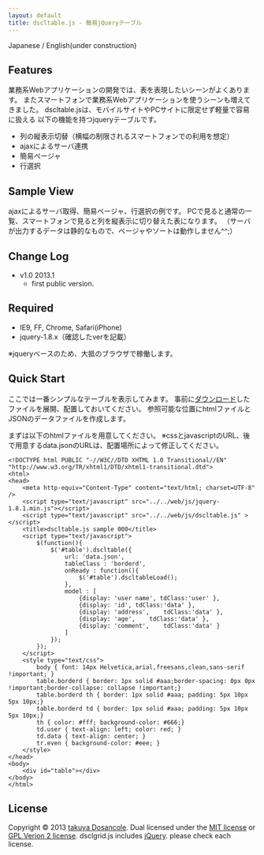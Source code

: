 ```yaml
---
layout: default
title: dscltable.js - 簡易jQueryテーブル
---
```


Japanese  / English(under construction)


Features
-----

業務系Webアプリケーションの開発では、表を表現したいシーンがよくあります。
またスマートフォンで業務系Webアプリケーションを使うシーンも増えてきました。
dscltable.jsは、モバイルサイトやPCサイトに限定せず軽量で容易に扱える
以下の機能を持つjqueryテーブルです。


*   列の縦表示切替（横幅の制限されるスマートフォンでの利用を想定）
*   ajaxによるサーバ連携
*   簡易ページャ
*   行選択


Sample View
-----
ajaxによるサーバ取得、簡易ページャ、行選択の例です。
PCで見ると通常の一覧、スマートフォンで見ると列を縦表示に切り替えた表になります。
（サーバが出力するデータは静的なもので、ページャやソートは動作しません^^;）

<script type="text/javascript">
		$(function(){
			var ua = navigator.userAgent.toLowerCase();
			var isSP = (ua.indexOf('iphone') > -1 || (ua.indexOf('android') > -1 && ua.indexOf('mobile') > -1));
		    $('#sampleview').dscltable({
		    	method: 'GET',
		        url: 'sampleview.json',
		        selectable : true,
				selectableRadio : true,
				selectableRadioTH : "",
				tableLoadingImage : 'stylesheets/indicator.gif',
		        tableClass : 'table',
		        pager: true,
       	        pagerLoadingImage : 'stylesheets/indicator.gif',
		        pagerClass : 'pager',
		        pagerPrevClass : "enabled",
		        pagerNextClass : "enabled",
		        pagerPrevDisableClass : "disabled",
		        pagerNextDisableClass : "disabled",
		        vertical : isSP,
		        verticalStart : 2,
				verticalLength : 4,
				verticalTH : "contents",
		        onReady : function(){
				    $('#sampleview').dscltableLoad();
		        },
		        model : [
		            {display: 'user name', tdClass:'user' },
		            {display: 'id', tdClass:'data' },
		            {display: 'address',    tdClass:'data' },
		            {display: 'age',    tdClass:'data' },
		            {display: 'comment',    tdClass:'data' }
		        ]
		    });
		});
</script>
<div id="sampleview"></div>


Change Log
-----

*  v1.0 2013.1
    *  first public version.

Required
-----

*  IE9, FF, Chrome, Safari(iPhone)
*  jquery-1.8.x（確認したverを記載）

※jqueryベースのため、大抵のブラウザで稼働します。

Quick Start
-----

ここでは一番シンプルなテーブルを表示してみます。
事前に[ダウンロード](https://github.com/dosancole/dscltable/zipball/master "ダウンロード")したファイルを展開、配置しておいてください。
参照可能な位置にhtmlファイルとJSONのデータファイルを作成します。


まずは以下のhtmlファイルを用意してください。
※cssとjavascriptのURL、後で用意するdata.jsonのURLは、配置場所によって修正してください。

	<!DOCTYPE html PUBLIC "-//W3C//DTD XHTML 1.0 Transitional//EN" "http://www.w3.org/TR/xhtml1/DTD/xhtml1-transitional.dtd">
	<html>
	<head>
		<meta http-equiv="Content-Type" content="text/html; charset=UTF-8" />
		<script type="text/javascript" src="../../web/js/jquery-1.8.1.min.js"></script>
	    <script type="text/javascript" src="../../web/js/dscltable.js" ></script>
		<title>dscltable.js sample 000</title>
		<script type="text/javascript">
			$(function(){
			    $('#table').dscltable({
			        url: 'data.json',
			        tableClass : 'borderd',
			        onReady : function(){
					    $('#table').dscltableLoad();
			        },
			        model : [
			            {display: 'user name', tdClass:'user' },
			            {display: 'id', tdClass:'data' },
			            {display: 'address',    tdClass:'data' },
			            {display: 'age',    tdClass:'data' },
			            {display: 'comment',    tdClass:'data' }
			        ]
			    });
			});
		</script>
	    <style type="text/css">
			body { font: 14px Helvetica,arial,freesans,clean,sans-serif !important; }
			table.borderd { border: 1px solid #aaa;border-spacing: 0px 0px !important;border-collapse: collapse !important;}
			table.borderd th { border: 1px solid #aaa; padding: 5px 10px 5px 10px;}
			table.borderd td { border: 1px solid #aaa; padding: 5px 10px 5px 10px;}
			th { color: #fff; background-color: #666;}
			td.user { text-align: left; color: red; }
			td.data { text-align: center; }
			tr.even { background-color: #eee; }
	    </style>
	</head>
	<body>
		<div id="table"></div>
	</body>
	</html>

License
-----
Copyright &copy; 2013 [takuya Dosancole].
Dual licensed under the [MIT license][MIT] or [GPL Verion 2 license][GPL].
dsclgrid.js includes [jQuery]. please check each license.

[MIT]: http://www.opensource.org/licenses/mit-license.php
[GPL]: http://www.gnu.org/licenses/gpl.html
[jQuery]: http://jquery.org/
[takuya Dosancole]: https://github.com/dosancole
